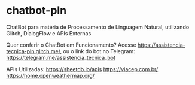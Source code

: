 # chatbot-pln
ChatBot para matéria de Processamento de Linguagem Natural, utilizando Glitch, DialogFlow e APIs Externas

Quer conferir o ChatBot em Funcionamento? Acesse https://assistencia-tecnica-pln.glitch.me/,
ou o link do bot no Telegram: https://telegram.me/assistencia_tecnica_bot

APIs Utilizadas:
https://sheetdb.io/apis
https://viacep.com.br/
https://home.openweathermap.org/
